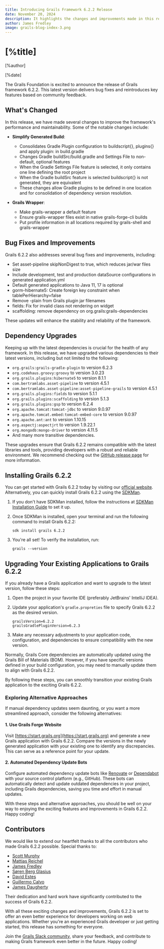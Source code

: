 ```yaml
---
title: Introducing Grails Framework 6.2.2 Release
date: November 20, 2024
description: It highlights the changes and improvements made in this release, provides information about bug fixes, dependency upgrades, and acknowledges the contributions of various developers.
author: James Fredley
image: grails-blog-index-3.png
---
```


# [%title]

[%author]

[%date]

The Grails Foundation is excited to announce the release of Grails framework 6.2.2. This latest version delivers bug fixes and reintroduces key features based on community feedback.

## What's Changed

In this release, we have made several changes to improve the framework's performance and maintainability. Some of the notable changes include:

* **Simplify Generated Build**: 
    * Consolidates Gradle Plugin configuration to buildscript{}, plugins{} and apply plugin: in build.gradle
    * Changes Gradle buildSrc/build.gradle and Settings File to non-default, optional features
    * When the Gradle Settings File feature is selected, it only contains one line defining the root project
    * When the Gradle buildSrc feature is selected buildscript{} is not generated, they are equivalent
    * These changes allow Gradle plugins to be defined in one location and for consolidation of dependency version resolution.

* **Grails Wrapper**:
    * Make grails-wrapper a default feature
    * Ensure grails-wrapper files exist in native grails-forge-cli builds
    * Put profile information in all locations required by grails-shell and grails-wrapper

## Bug Fixes and Improvements

Grails 6.2.2 also addresses several bug fixes and improvements, including:

* Set asset-pipeline skipNonDigest to true, which reduces jar/war files size
* Include development, test and production dataSource configurations in generated application.yml
* Default generated applications to Java 11, 17 is optional
* gorm-hibernate5: Create foreign key constraint when tablePerHierarchy=false
* Remove -plain from Grails plugin jar filenames
* fields: Fix for invalid class not rendering on widget
* scaffolding: remove dependency on org.grails:grails-dependencies

These updates will enhance the stability and reliability of the framework.

## Dependency Upgrades

Keeping up with the latest dependencies is crucial for the health of any framework. In this release, we have upgraded various dependencies to their latest versions, including but not limited to the following:

* `org.grails:grails-gradle-plugin` to version 6.2.3
* `org.codehaus.groovy:groovy` to version 3.0.23
* `org.grails.plugins:hibernate5` to version 8.1.1
* `com.bertramlabs.asset-pipeline` to version 4.5.1
* `com.bertramlabs.asset-pipeline:asset-pipeline-grails` to version 4.5.1
* `org.grails.plugins:fields` to version 5.1.1
* `org.grails.plugins:scaffolding` to version 5.1.3
* `org.grails.plugins:gsp` to version 6.2.4
* `org.apache.tomcat:tomcat-jdbc` to version 9.0.97
* `org.apache.tomcat.embed:tomcat-embed-core` to version 9.0.97
* `org.apache.ant:ant` to version 1.10.15
* `org.aspectj:aspectjrt` to version 1.9.22.1
* `org.mongodb:mongo-driver` to version 4.11.5
* And many more transitive dependencies.

These upgrades ensure that Grails 6.2.2 remains compatible with the latest libraries and tools, providing developers with a robust and reliable environment. We recommend checking out the [GitHub release page](https://github.com/apache/grails-core/releases/tag/v6.2.2) for more information.

## Installing Grails 6.2.2

You can get started with Grails 6.2.2 today by visiting our [official website](https://start.grails.org/). Alternatively, you can quickly install Grails 6.2.2 using the [SDKMan](https://sdkman.io/).

1. If you don't have SDKMan installed, follow the instructions at [SDKMan Installation Guide](https://sdkman.io/install/) to set it up.

2. Once SDKMan is installed, open your terminal and run the following command to install Grails 6.2.2:

    ````shell
    sdk install grails 6.2.2
    ````

3. You're all set! To verify the installation, run:

    ````shell
    grails --version
    ````

## Upgrading Your Existing Applications to Grails 6.2.2

If you already have a Grails application and want to upgrade to the latest version, follow these steps:

1. Open the project in your favorite IDE (preferably JetBrains' IntelliJ IDEA).
2. Update your application's `gradle.propreties` file to specify Grails 6.2.2 as the desired version.

    ````properties
    grailsVersion=6.2.2
    grailsGradlePluginVersion=6.2.3
    ````

3. Make any necessary adjustments to your application code, configuration, and dependencies to ensure compatibility with the new version.

Normally, Grails Core dependencies are automatically updated using the Grails Bill of Materials (BOM). However, if you have specific versions defined in your build configuration, you may need to manually update them to align with Grails 6.2.2.

By following these steps, you can smoothly transition your existing Grails application to the exciting Grails 6.2.2.

### Exploring Alternative Approaches

If manual dependency updates seem daunting, or you want a more streamlined approach, consider the following alternatives:

#### 1. Use Grails Forge Website

Visit [https://start.grails.org](https://start.grails.org) and generate a new Grails application with Grails 6.2.2. Compare the versions in the newly generated application with your existing one to identify any discrepancies. This can serve as a reference point for your update.

#### 2. Automated Dependency Update Bots

Configure automated dependency update bots like [Renovate](https://docs.renovatebot.com/) or [Dependabot](https://dependabot.com/) with your source control platform (e.g., GitHub). These bots can automatically detect and update outdated dependencies in your project, including Grails dependencies, saving you time and effort in manual updates.

With these steps and alternative approaches, you should be well on your way to enjoying the exciting features and improvements in Grails 6.2.2. Happy coding!

## Contributors

We would like to extend our heartfelt thanks to all the contributors who made Grails 6.2.2 possible. Special thanks to:

* [Scott Murphy](https://github.com/codeconsole)
* [Mattias Reichel](https://github.com/matrei)
* [James Fredley](https://github.com/jamesfredley)
* [Søren Berg Glasius](https://github.com/sbglasius)
* [David Estes](https://github.com/davydotcom)
* [Guillermo Calvo](https://github.com/guillermocalvo)
* [James Daugherty](https://github.com/jdaugherty)

Their dedication and hard work have significantly contributed to the success of Grails 6.2.2.

With all these exciting changes and improvements, Grails 6.2.2 is set to offer an even better experience for developers working on web applications. Whether you're an experienced Grails developer or just getting started, this release has something for everyone.

Join the [Grails Slack community](https://grails.slack.com), share your feedback, and contribute to making Grails framework even better in the future. Happy coding!
